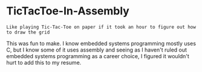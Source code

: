 # TicTacToe-In-Assembly

`Like playing Tic-Tac-Toe on paper if it took an hour to figure out how to draw the grid`

This was fun to make. I know embedded systems programming mostly uses C, but I know some of it uses assembly and seeing as I haven't ruled out embedded systems programming as a career choice, I figured it wouldn't hurt to add this to my resume.
